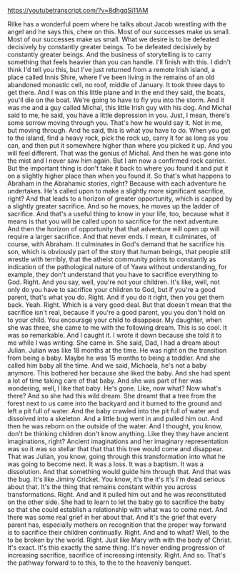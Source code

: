 https://youtubetranscript.com/?v=8dhgqSj11AM

 Rilke has a wonderful poem where he talks about Jacob wrestling with the angel and he says this, chew on this. Most of our successes make us small. Most of our successes make us small. What we desire is to be defeated decisively by constantly greater beings. To be defeated decisively by constantly greater beings. And the business of storytelling is to carry something that feels heavier than you can handle. I'll finish with this. I didn't think I'd tell you this, but I've just returned from a remote Irish island, a place called Innis Shire, where I've been living in the remains of an old abandoned monastic cell, no roof, middle of January. It took three days to get there. And I was on this little plane and in the end they said, the boats, you'll die on the boat. We're going to have to fly you into the storm. And it was me and a guy called Michal, this little Irish guy with his dog. And Michal said to me, he said, you have a little depression in you. Just, I mean, there's some sorrow moving through you. That's how he would say it. Not in me, but moving through. And he said, this is what you have to do. When you get to the island, find a heavy rock, pick the rock up, carry it for as long as you can, and then put it somewhere higher than where you picked it up. And you will feel different. That was the genius of Michal. And then he was gone into the mist and I never saw him again. But I am now a confirmed rock carrier. But the important thing is don't take it back to where you found it and put it on a slightly higher place than when you found it. So that's what happens to Abraham in the Abrahamic stories, right? Because with each adventure he undertakes. He's called upon to make a slightly more significant sacrifice, right? And that leads to a horizon of greater opportunity, which is capped by a slightly greater sacrifice. And so he moves, he moves up the ladder of sacrifice. And that's a useful thing to know in your life, too, because what it means is that you will be called upon to sacrifice for the next adventure. And then the horizon of opportunity that that adventure will open up will require a larger sacrifice. And that never ends. I mean, it culminates, of course, with Abraham. It culminates in God's demand that he sacrifice his son, which is obviously part of the story that human beings, that people still wrestle with terribly, that the atheist community points to constantly as indication of the pathological nature of of Yawa without understanding, for example, they don't understand that you have to sacrifice everything to God. Right. And you say, well, you're not your children. It's like, well, not only do you have to sacrifice your children to God, but if you're a good parent, that's what you do. Right. And if you do it right, then you get them back. Yeah. Right. Which is a very good deal. But that doesn't mean that the sacrifice isn't real, because if you're a good parent, you you don't hold on to your child. You encourage your child to disappear. My daughter, when she was three, she came to me with the following dream. This is so cool. It was so remarkable. And I caught it. I wrote it down because she told it to me while I was writing. She came in. She said, Dad, I had a dream about Julian. Julian was like 18 months at the time. He was right on the transition from being a baby. Maybe he was 15 months to being a toddler. And she called him baby all the time. And we said, Michaela, he's not a baby anymore. This bothered her because she liked the baby. And she had spent a lot of time taking care of that baby. And she was part of her was wondering, well, I like that baby. He's gone. Like, now what? Now what's there? And so she had this wild dream. She dreamt that a tree from the forest next to us came into the backyard and it burned to the ground and left a pit full of water. And the baby crawled into the pit full of water and dissolved into a skeleton. And a little bug went in and pulled him out. And then he was reborn on the outside of the water. And I thought, you know, don't be thinking children don't know anything. Like they they have ancient imaginations, right? Ancient imaginations and her imaginary representation was so it was so stellar that that that this tree would come and disappear. That was Julian, you know, going through this transformation into what he was going to become next. It was a loss. It was a baptism. It was a dissolution. And that something would guide him through that. And that was the bug. It's like Jiminy Cricket. You know, it's the it's it's I'm dead serious about that. It's the thing that remains constant within you across transformations. Right. And and it pulled him out and he was reconstituted on the other side. She had to learn to let the baby go to sacrifice the baby so that she could establish a relationship with what was to come next. And there was some real grief in her about that. And it's the grief that every parent has, especially mothers on recognition that the proper way forward is to sacrifice their children continually. Right. And and to what? Well, to the to be broken by the world. Right. Just like Mary with with the body of Christ. It's exact. It's this exactly the same thing. It's never ending progression of increasing sacrifice, sacrifice of increasing intensity. Right. And so. That's the pathway forward to to this, to the to the heavenly banquet.